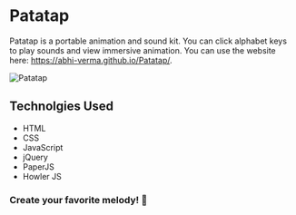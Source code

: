 # Patatap

Patatap is a portable animation and sound kit. You can click alphabet keys to play sounds and view immersive animation. You can use the website here: https://abhi-verma.github.io/Patatap/.

![Patatap](https://user-images.githubusercontent.com/22184019/34337612-e17c507a-e986-11e7-86f7-96e7c6d16753.gif)

## Technolgies Used
- HTML
- CSS
- JavaScript
- jQuery
- PaperJS
- Howler JS

### Create your favorite melody! :musical_note:

